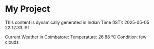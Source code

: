 # My Project

This content is dynamically generated in Indian Time (IST): 2025-05-05 22:12:33 IST


Current Weather in Coimbatore:
Temperature: 26.88 °C
Condition: few clouds

